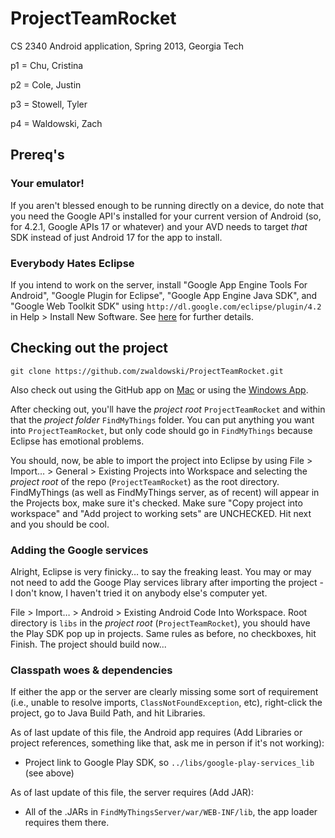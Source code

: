 ProjectTeamRocket
=================

CS 2340 Android application, Spring 2013, Georgia Tech


p1 = Chu, Cristina

p2 = Cole, Justin

p3 = Stowell, Tyler

p4 = Waldowski, Zach

Prereq's
--------

### Your emulator!

If you aren't blessed enough to be running directly on a device, do note that you need the Google API's installed for your current version of Android (so, for 4.2.1, Google APIs 17 or whatever) and your AVD needs to target *that* SDK instead of just Android 17 for the app to install.

### Everybody Hates Eclipse

If you intend to work on the server, install "Google App Engine Tools For Android", "Google Plugin for Eclipse", "Google App Engine Java SDK", and "Google Web Toolkit SDK" using `http://dl.google.com/eclipse/plugin/4.2` in Help > Install New Software. See [here](https://developers.google.com/eclipse/docs/install-eclipse-4.2) for further details.


Checking out the project
------------------------

	git clone https://github.com/zwaldowski/ProjectTeamRocket.git
	
Also check out using the GitHub app on [Mac](github-mac://openRepo/https://github.com/zwaldowski/ProjectTeamRocket) or using the [Windows App](http://windows.github.com/).

After checking out, you'll have the *project root* `ProjectTeamRocket` and within that the *project folder* `FindMyThings` folder. You can put anything you want into `ProjectTeamRocket`, but only code should go in `FindMyThings` because Eclipse has emotional problems.

You should, now, be able to import the project into Eclipse by using File > Import… > General > Existing Projects into Workspace and selecting the *project root* of the repo (`ProjectTeamRocket`) as the root directory. FindMyThings (as well as FindMyThings server, as of recent) will appear in the Projects box, make sure it's checked. Make sure "Copy project into workspace" and "Add project to working sets" are UNCHECKED. Hit next and you should be cool.

### Adding the Google services

Alright, Eclipse is very finicky… to say the freaking least. You may or may not need to add the Googe Play services library after importing the project - I don't know, I haven't tried it on anybody else's computer yet.

File > Import… > Android > Existing Android Code Into Workspace. Root directory is `libs` in the *project root* (`ProjectTeamRocket`), you should have the Play SDK pop up in projects. Same rules as before, no checkboxes, hit Finish. The project should build now...

### Classpath woes & dependencies

If either the app or the server are clearly missing some sort of requirement (i.e., unable to resolve imports, `ClassNotFoundException`, etc), right-click the project, go to Java Build Path, and hit Libraries.

As of last update of this file, the Android app requires (Add Libraries or project references, something like that, ask me in person if it's not working):

* Project link to Google Play SDK, so `../libs/google-play-services_lib` (see above) 

As of last update of this file, the server requires (Add JAR):

* All of the .JARs in `FindMyThingsServer/war/WEB-INF/lib`, the app loader requires them there.